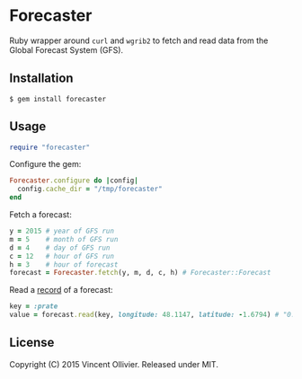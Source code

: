 Forecaster
==========

Ruby wrapper around `curl` and `wgrib2` to fetch and read data from the Global
Forecast System (GFS).


Installation
------------

    $ gem install forecaster


Usage
-----

```ruby
require "forecaster"
```

Configure the gem:

```ruby
Forecaster.configure do |config|
  config.cache_dir = "/tmp/forecaster"
end
```

Fetch a forecast:

```ruby
y = 2015 # year of GFS run
m = 5    # month of GFS run
d = 4    # day of GFS run
c = 12   # hour of GFS run
h = 3    # hour of forecast
forecast = Forecaster.fetch(y, m, d, c, h) # Forecaster::Forecast
```

Read a [record][1] of a forecast:

```ruby
key = :prate
value = forecast.read(key, longitude: 48.1147, latitude: -1.6794) # "0.000163"
```

[1]: http://www.nco.ncep.noaa.gov/pmb/products/gfs/gfs_upgrade/gfs.t06z.pgrb2.0p25.f006.shtml


License
-------

Copyright (C) 2015 Vincent Ollivier. Released under MIT.
